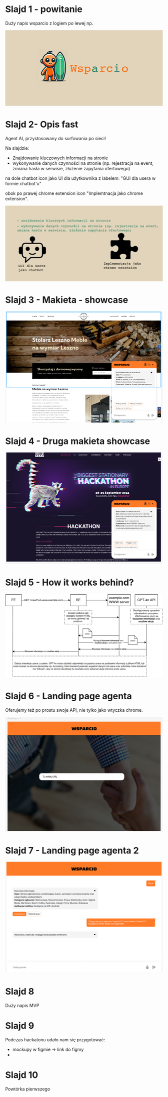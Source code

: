 # Slajd 1 - powitanie

Duży napis wsparcio z logiem po lewej np.

![](img/slajd1.png)

# Slajd 2- Opis fast

Agent AI, przystosowany do surfowania po sieci!

Na slajdzie:

- Znajdowanie kluczowych informacji na stronie
- wykonywanie danych czynności na stronie (np. rejestracja na event, zmiana hasła w serwisie, złożenie zapytania ofertowego)

na dole chatbot icon jako UI dla użytkownika z labelem: "GUI dla usera w formie chatbot'u"

obok po prawej chrome extension icon "Implemtnacja jako chrome extension".

![](img/slajd2.png)

# Slajd 3 - Makieta - showcase

![](img/slajd3.png)

# Slajd 4 - Druga makieta showcase

![](img/slajd4.png) 

# Slajd 5 - How it works behind?

![](img/slajd5.png) 

# Slajd 6 - Landing page agenta

Oferujemy też po prostu swoje API, nie tylko jako wtyczka chrome.

![](img/slajd6.png) 

# Slajd 7 - Landing page agenta 2

![](img/slajd7.png)

# Slajd 8

Duży napis MVP

# Slajd 9

Podczas hackatonu udało nam się przygotować:

- mockupy w figmie -> link do figmy
- 

# Slajd 10

Powtórka pierwszego

